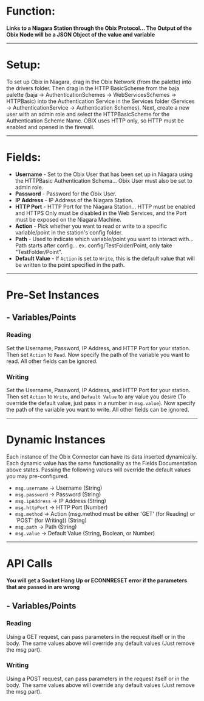 # Function: 
**Links to a Niagara Station through the Obix Protocol... The Output of the Obix Node will be a JSON Object of the value and variable**

---
# Setup: 
To set up Obix in Niagara, drag in the Obix Network (from the palette) into the drivers folder. Then drag in the HTTP BasicScheme from the baja palette (baja -> AuthenticationSchemes -> WebServicesSchemes -> HTTPBasic) into the Authentication Service in the Services folder (Services -> AuthenticationService -> Authentication Schemes). Next, create a new user with an admin role and select the HTTPBasicScheme for the Authentication Scheme Name. OBIX uses HTTP only, so HTTP must be enabled and opened in the firewall.

---
# Fields:
 - **Username** - Set to the Obix User that has been set up in Niagara using the HTTPBasic Authentication Schema... Obix User must also be set to admin role.
 - **Password** - Password for the Obix User.
 - **IP Address** - IP Address of the Niagara Station.
 - **HTTP Port** - HTTP Port for the Niagara Station... HTTP must be enabled and HTTPS Only must be disabled in the Web Services, and the Port must be exposed on the Niagara Machine.
 - **Action** - Pick whether you want to read or write to a specific variable/point in the station's config folder.
 - **Path** - Used to indicate which variable/point you want to interact with... Path starts after config... ex. config/TestFolder/Point, only take "TestFolder/Point".
 - **Default Value** - If `Action` is set to `Write`, this is the default value that will be written to the point specified in the path.

---
# Pre-Set Instances

##  **- Variables/Points**
###  Reading
Set the Username, Password, IP Address, and HTTP Port for your station. Then set `Action` to `Read`. Now specify the path of the variable you want to read. All other fields can be ignored.
###  Writing
Set the Username, Password, IP Address, and HTTP Port for your station. Then set `Action` to `Write`, and `Default Value` to any value you desire (To override the default value, just pass in a number in `msg.value`). Now specify the path of the variable you want to write. All other fields can be ignored.

---
# Dynamic Instances
Each instance of the Obix Connector can have its data inserted dynamically. Each dynamic value has the same functionality as the Fields Documentation above states. Passing the following values will override the default values you may pre-configured. 
 - `msg.username` -> Username (String)
 - `msg.password` -> Password (String)
 - `msg.ipAddress` -> IP Address (String)
 - `msg.httpPort` -> HTTP Port (Number)
 - `msg.method` -> Action (msg.method must be either 'GET' (for Reading) or 'POST' (for Writing)) (String)
 - `msg.path` -> Path (String)
 - `msg.value` -> Default Value (String, Boolean, or Number)

---
# API Calls
**You will get a Socket Hang Up or ECONNRESET error if the parameters that are passed in are wrong**

##  **- Variables/Points**
###  Reading
Using a GET request, can pass parameters in the request itself or in the body. The same values above will override any default values (Just remove the msg part).
###  Writing
Using a POST request, can pass parameters in the request itself or in the body. The same values above will override any default values (Just remove the msg part).
